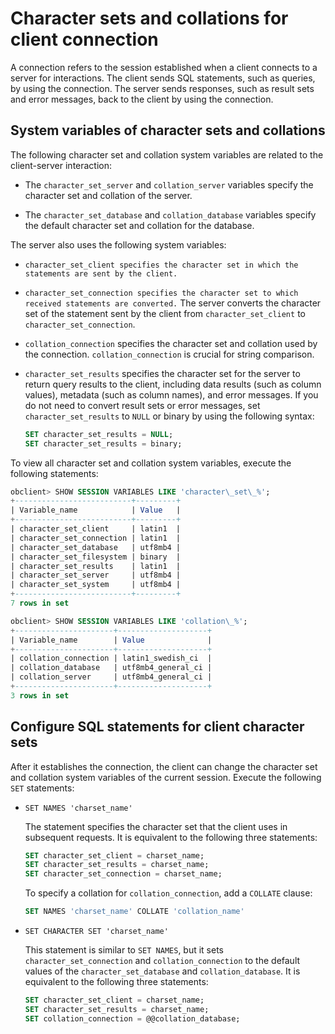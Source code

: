 # Character sets and collations for client connection

A connection refers to the session established when a client connects to a server for interactions. The client sends SQL statements, such as queries, by using the connection. The server sends responses, such as result sets and error messages, back to the client by using the connection.

## System variables of character sets and collations

The following character set and collation system variables are related to the client-server interaction:

* The `character_set_server` and `collation_server` variables specify the character set and collation of the server.

* The `character_set_database` and `collation_database` variables specify the default character set and collation for the database.

The server also uses the following system variables:

* `character_set_client specifies the character set in which the statements are sent by the client.`

* `character_set_connection specifies the character set to which received statements are converted.` The server converts the character set of the statement sent by the client from `character_set_client` to `character_set_connection`.

* `collation_connection` specifies the character set and collation used by the connection. `collation_connection` is crucial for string comparison.

* `character_set_results` specifies the character set for the server to return query results to the client, including data results (such as column values), metadata (such as column names), and error messages. If you do not need to convert result sets or error messages, set `character_set_results` to `NULL` or binary by using the following syntax:

   ```sql
   SET character_set_results = NULL;
   SET character_set_results = binary;
   ```

To view all character set and collation system variables, execute the following statements:

```sql
obclient> SHOW SESSION VARIABLES LIKE 'character\_set\_%';
+--------------------------+---------+
| Variable_name            | Value   |
+--------------------------+---------+
| character_set_client     | latin1  |
| character_set_connection | latin1  |
| character_set_database   | utf8mb4 |
| character_set_filesystem | binary  |
| character_set_results    | latin1  |
| character_set_server     | utf8mb4 |
| character_set_system     | utf8mb4 |
+--------------------------+---------+
7 rows in set

obclient> SHOW SESSION VARIABLES LIKE 'collation\_%';
+----------------------+--------------------+
| Variable_name        | Value              |
+----------------------+--------------------+
| collation_connection | latin1_swedish_ci  |
| collation_database   | utf8mb4_general_ci |
| collation_server     | utf8mb4_general_ci |
+----------------------+--------------------+
3 rows in set
```

## Configure SQL statements for client character sets

After it establishes the connection, the client can change the character set and collation system variables of the current session. Execute the following `SET` statements:

* `SET NAMES 'charset_name'`

   The statement specifies the character set that the client uses in subsequent requests. It is equivalent to the following three statements:

   ```sql
   SET character_set_client = charset_name;
   SET character_set_results = charset_name;
   SET character_set_connection = charset_name;
   ```

   To specify a collation for `collation_connection`, add a `COLLATE` clause:

   ```sql
   SET NAMES 'charset_name' COLLATE 'collation_name'
   ```

* `SET CHARACTER SET 'charset_name'`

   This statement is similar to `SET NAMES`, but it sets `character_set_connection` and `collation_connection` to the default values of the `character_set_database` and `collation_database`. It is equivalent to the following three statements:

   ```sql
   SET character_set_client = charset_name;
   SET character_set_results = charset_name;
   SET collation_connection = @@collation_database;
   ```
